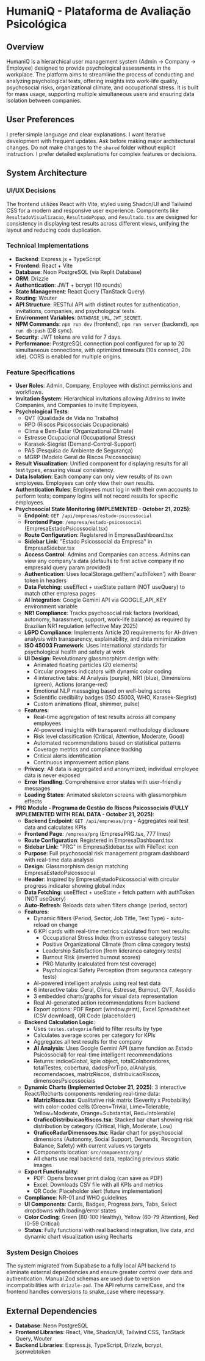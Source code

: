 # HumaniQ - Plataforma de Avaliação Psicológica

## Overview
HumaniQ is a hierarchical user management system (Admin → Company → Employee) designed to provide psychological assessments in the workplace. The platform aims to streamline the process of conducting and analyzing psychological tests, offering insights into work-life quality, psychosocial risks, organizational climate, and occupational stress. It is built for mass usage, supporting multiple simultaneous users and ensuring data isolation between companies.

## User Preferences
I prefer simple language and clear explanations. I want iterative development with frequent updates. Ask before making major architectural changes. Do not make changes to the `shared` folder without explicit instruction. I prefer detailed explanations for complex features or decisions.

## System Architecture

### UI/UX Decisions
The frontend utilizes React with Vite, styled using Shadcn/UI and Tailwind CSS for a modern and responsive user experience. Components like `ResultadoVisualizacao`, `ResultadoPopup`, and `Resultado.tsx` are designed for consistency in displaying test results across different views, unifying the layout and reducing code duplication.

### Technical Implementations
- **Backend**: Express.js + TypeScript
- **Frontend**: React + Vite
- **Database**: Neon PostgreSQL (via Replit Database)
- **ORM**: Drizzle
- **Authentication**: JWT + bcrypt (10 rounds)
- **State Management**: React Query (TanStack Query)
- **Routing**: Wouter
- **API Structure**: RESTful API with distinct routes for authentication, invitations, companies, and psychological tests.
- **Environment Variables**: `DATABASE_URL`, `JWT_SECRET`.
- **NPM Commands**: `npm run dev` (frontend), `npm run server` (backend), `npm run db:push` (DB sync).
- **Security**: JWT tokens are valid for 7 days.
- **Performance**: PostgreSQL connection pool configured for up to 20 simultaneous connections, with optimized timeouts (10s connect, 20s idle). CORS is enabled for multiple origins.

### Feature Specifications
- **User Roles**: Admin, Company, Employee with distinct permissions and workflows.
- **Invitation System**: Hierarchical invitations allowing Admins to invite Companies, and Companies to invite Employees.
- **Psychological Tests**:
    - QVT (Qualidade de Vida no Trabalho)
    - RPO (Riscos Psicossociais Ocupacionais)
    - Clima e Bem-Estar (Organizational Climate)
    - Estresse Ocupacional (Occupational Stress)
    - Karasek-Siegrist (Demand-Control-Support)
    - PAS (Pesquisa de Ambiente de Segurança)
    - MGRP (Modelo Geral de Riscos Psicossociais)
- **Result Visualization**: Unified component for displaying results for all test types, ensuring visual consistency.
- **Data Isolation**: Each company can only view results of its own employees. Employees can only view their own results.
- **Authentication Rules**: Employees must log in with their own accounts to perform tests; company logins will not record results for specific employees.
- **Psychosocial State Monitoring (IMPLEMENTED - October 21, 2025)**:
    - **Endpoint**: `GET /api/empresas/estado-psicossocial`
    - **Frontend Page**: `/empresa/estado-psicossocial` (EmpresaEstadoPsicossocial.tsx)
    - **Route Configuration**: Registered in EmpresaDashboard.tsx
    - **Sidebar Link**: "Estado Psicossocial da Empresa" in EmpresaSidebar.tsx
    - **Access Control**: Admins and Companies can access. Admins can view any company's data (defaults to first active company if no empresaId query param provided)
    - **Authentication**: Uses localStorage.getItem('authToken') with Bearer token in headers
    - **Data Fetching**: useEffect + useState pattern (NOT useQuery) to match other empresa pages
    - **AI Integration**: Google Gemini API via GOOGLE_API_KEY environment variable
    - **NR1 Compliance**: Tracks psychosocial risk factors (workload, autonomy, harassment, support, work-life balance) as required by Brazilian NR1 regulation (effective May 2025)
    - **LGPD Compliance**: Implements Article 20 requirements for AI-driven analysis with transparency, explainability, and data minimization
    - **ISO 45003 Framework**: Uses international standards for psychological health and safety at work
    - **UI Design**: Revolutionary glassmorphism design with:
        - Animated floating particles (20 elements)
        - Circular progress indicators with dynamic color coding
        - 4 interactive tabs: AI Analysis (purple), NR1 (blue), Dimensions (green), Actions (orange-red)
        - Emotional NLP messaging based on well-being scores
        - Scientific credibility badges (ISO 45003, WHO, Karasek-Siegrist)
        - Custom animations (float, shimmer, pulse)
    - **Features**:
        - Real-time aggregation of test results across all company employees
        - AI-powered insights with transparent methodology disclosure
        - Risk level classification (Critical, Attention, Moderate, Good)
        - Automated recommendations based on statistical patterns
        - Coverage metrics and compliance tracking
        - Critical alerts identification
        - Continuous improvement action plans
    - **Privacy**: All data is aggregated and anonymized; individual employee data is never exposed
    - **Error Handling**: Comprehensive error states with user-friendly messages
    - **Loading States**: Animated skeleton screens with glassmorphism effects
- **PRG Module - Programa de Gestão de Riscos Psicossociais (FULLY IMPLEMENTED WITH REAL DATA - October 21, 2025)**:
    - **Backend Endpoint**: `GET /api/empresas/prg` - Aggregates real test data and calculates KPIs
    - **Frontend Page**: `/empresa/prg` (EmpresaPRG.tsx, 777 lines)
    - **Route Configuration**: Registered in EmpresaDashboard.tsx
    - **Sidebar Link**: "PRG" in EmpresaSidebar.tsx with FileText icon
    - **Purpose**: Full psychosocial risk management program dashboard with real-time data analysis
    - **Design**: Glassmorphism design matching EmpresaEstadoPsicossocial
    - **Header**: Inspired by EmpresaEstadoPsicossocial with circular progress indicator showing global index
    - **Data Fetching**: useEffect + useState + fetch pattern with authToken (NOT useQuery)
    - **Auto-Refresh**: Reloads data when filters change (period, sector)
    - **Features**:
        - Dynamic filters (Period, Sector, Job Title, Test Type) - auto-reload on change
        - 6 KPI cards with real-time metrics calculated from test results:
            * Occupational Stress Index (from estresse category tests)
            * Positive Organizational Climate (from clima category tests)
            * Leadership Satisfaction (from lideranca category tests)
            * Burnout Risk (inverted burnout scores)
            * PRG Maturity (calculated from test coverage)
            * Psychological Safety Perception (from seguranca category tests)
        - AI-powered intelligent analysis using real test data
        - 6 interactive tabs: Geral, Clima, Estresse, Burnout, QVT, Assédio
        - 3 embedded charts/graphs for visual data representation
        - Real AI-generated action recommendations from backend
        - Export options: PDF Report (window.print), Excel Spreadsheet (CSV download), QR Code (placeholder)
    - **Backend Calculation Logic**:
        - Uses `testes.categoria` field to filter results by type
        - Calculates average scores per category for KPIs
        - Aggregates all test results for the company
        - **AI Analysis**: Uses Google Gemini API (same function as Estado Psicossocial) for real-time intelligent recommendations
        - Returns: indiceGlobal, kpis object, totalColaboradores, totalTestes, cobertura, dadosPorTipo, aiAnalysis, recomendacoes, matrizRiscos, distribuicaoRiscos, dimensoesPsicossociais
    - **Dynamic Charts (Implemented October 21, 2025)**: 3 interactive React/Recharts components rendering real-time data:
        - **MatrizRisco.tsx**: Qualitative risk matrix (Severity x Probability) with color-coded cells (Green=Trivial, Lime=Tolerable, Yellow=Moderate, Orange=Substantial, Red=Intolerable)
        - **GraficoDistribuicaoRiscos.tsx**: Stacked bar chart showing risk distribution by category (Critical, High, Moderate, Low)
        - **GraficoRadarDimensoes.tsx**: Radar chart for psychosocial dimensions (Autonomy, Social Support, Demands, Recognition, Balance, Safety) with current values vs targets
        - Components location: `src/components/prg/`
        - All charts use real backend data, replacing previous static images
    - **Export Functionality**:
        - PDF: Opens browser print dialog (can save as PDF)
        - Excel: Downloads CSV file with all KPIs and metrics
        - QR Code: Placeholder alert (future implementation)
    - **Compliance**: NR-01 and WHO guidelines
    - **UI Components**: Cards, Badges, Progress bars, Tabs, Select dropdowns with loading/error states
    - **Color Coding**: Green (80-100 Healthy), Yellow (60-79 Attention), Red (0-59 Critical)
    - **Status**: Fully functional with real backend integration, live data, and dynamic chart visualization using Recharts

### System Design Choices
The system migrated from Supabase to a fully local API backend to eliminate external dependencies and ensure greater control over data and authentication. Manual Zod schemas are used due to version incompatibilities with `drizzle-zod`. The API returns camelCase, and the frontend handles conversions to snake_case where necessary.

## External Dependencies
- **Database**: Neon PostgreSQL
- **Frontend Libraries**: React, Vite, Shadcn/UI, Tailwind CSS, TanStack Query, Wouter
- **Backend Libraries**: Express.js, TypeScript, Drizzle, bcrypt, jsonwebtoken